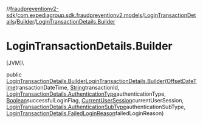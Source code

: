 //[fraudpreventionv2-sdk](../../../../index.md)/[com.expediagroup.sdk.fraudpreventionv2.models](../../index.md)/[LoginTransactionDetails](../index.md)/[Builder](index.md)/[LoginTransactionDetails.Builder](-login-transaction-details.-builder.md)

# LoginTransactionDetails.Builder

[JVM]\

public [LoginTransactionDetails.Builder](index.md)[LoginTransactionDetails.Builder](-login-transaction-details.-builder.md)([OffsetDateTime](https://docs.oracle.com/javase/8/docs/api/java/time/OffsetDateTime.html)transactionDateTime, [String](https://docs.oracle.com/javase/8/docs/api/java/lang/String.html)transactionId, [LoginTransactionDetails.AuthenticationType](../-authentication-type/index.md)authenticationType, [Boolean](https://docs.oracle.com/javase/8/docs/api/java/lang/Boolean.html)successfulLoginFlag, [CurrentUserSession](../../-current-user-session/index.md)currentUserSession, [LoginTransactionDetails.AuthenticationSubType](../-authentication-sub-type/index.md)authenticationSubType, [LoginTransactionDetails.FailedLoginReason](../-failed-login-reason/index.md)failedLoginReason)
